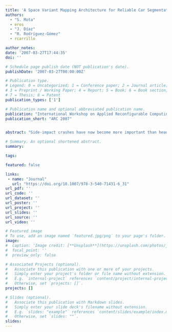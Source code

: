 ```yaml
---
title: 'A Space Variant Mapping Architecture for Reliable Car Segmentation'
authors:
  - "S. Mota"
  - eros
  - "J. Díaz"
  - "R. Rodríguez-Gómez"
  - rcarrillo

author_notes:
date: '2007-03-27T17:44:35'
doi: ''

# Schedule page publish date (NOT publication's date).
publishDate: '2007-03-27T00:00:00Z'

# Publication type.
# Legend: 0 = Uncategorized; 1 = Conference paper; 2 = Journal article;
# 3 = Preprint / Working Paper; 4 = Report; 5 = Book; 6 = Book section;
# 7 = Thesis; 8 = Patent
publication_types: ['1']

# Publication name and optional abbreviated publication name.
publication: "International Workshop on Applied Reconfigurable Computing"
publication_short: "ARC 2007"


abstract: "Side-impact crashes have now become more important than head-on crashes, probably reflecting improvements in protecting occupants. Overtaking scenarios are one of the most dangerous situations in driving. This paper is concerned with a vision-based system on the rear-view mirror for safety in overtaking scenarios. A bio-inspired algorithm segments overtaking vehicles using motion information and rigid-body-motion criterion. The overtaking scene in the rear-view mirror is distorted due to perspective. Therefore we need to devise a way of reducing the distortion effect in order to enhance the segmentation capabilities of a vision system based on motion detection. We adopt a space variant mapping strategy. In this paper we describe a computing architecture that finely pipelines all the processing stages to achieve reliable high frame-rate processing."

# Summary. An optional shortened abstract.
summary:

tags:

featured: false

links:
 - name: "Journal"
   url: "https://doi.org/10.1007/978-3-540-71431-6_31"
url_pdf: ''
url_code: ''
url_dataset: ''
url_poster: ''
url_project: ''
url_slides: ''
url_source: ''
url_video: ''

# Featured image
# To use, add an image named `featured.jpg/png` to your page's folder.
image:
#  caption: 'Image credit: [**Unsplash**](https://unsplash.com/photos/jdD8gXaTZsc)'
#  focal_point: ''
#  preview_only: false

# Associated Projects (optional).
#   Associate this publication with one or more of your projects.
#   Simply enter your project's folder or file name without extension.
#   E.g. `internal-project` references `content/project/internal-project/index.md`.
#   Otherwise, set `projects: []`.
projects: []

# Slides (optional).
#   Associate this publication with Markdown slides.
#   Simply enter your slide deck's filename without extension.
#   E.g. `slides: "example"` references `content/slides/example/index.md`.
#   Otherwise, set `slides: ""`.
slides:
---
```

